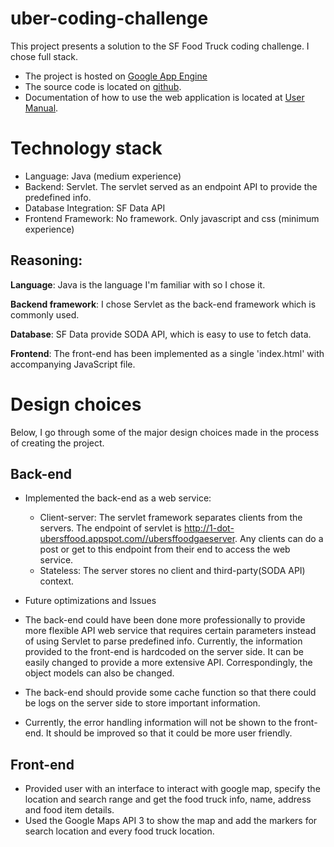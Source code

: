 uber-coding-challenge
=====================

This project presents a solution to the SF Food Truck coding challenge. I chose
full stack.


- The project is hosted on [Google App Engine](http://1-dot-ubersffood.appspot.com/)
- The source code is located on
  [github](https://github.com/missjlu/UberSFFoodGAEServer/).
- Documentation of how to use the web application is located at [User Manual](https://github.com/missjlu/UberSFFoodGAEServer/blob/master/user-manual.txt).


# Technology stack

- Language: Java (medium experience)
- Backend: Servlet. The servlet served as an endpoint API to provide the predefined info.
- Database Integration: SF Data API
- Frontend Framework: No framework. Only javascript and css (minimum experience)

## Reasoning:

**Language**: Java is the language I'm familiar with so I chose it.

**Backend framework**: I chose Servlet as the back-end framework which is commonly 
used.

**Database**: SF Data provide SODA API, which is easy to use to fetch data.

**Frontend**: The front-end has been implemented as a single 'index.html' with 
accompanying JavaScript file.

# Design choices

Below, I go through some of the major design choices made in the process of
creating the project.

## Back-end

- Implemented the back-end as a web service:
    - Client-server: The servlet framework separates clients from the servers. The 
    endpoint of servlet is http://1-dot-ubersffood.appspot.com//ubersffoodgaeserver.
    Any clients can do a post or get to this endpoint from their end to access the web service.
    - Stateless: The server stores no client and third-party(SODA API) context.

- Future optimizations and Issues
- The back-end could have been done more professionally to provide more flexible API web service that requires certain parameters instead of using Servlet to parse predefined info. Currently, the information provided to the front-end is hardcoded on the server side.
It can be easily changed to provide a more extensive API. Correspondingly, the object
models can also be changed.
- The back-end should provide some cache function so that there could be logs on the
server side to store important information.
- Currently, the error handling information will not be shown to the front-end. It should
be improved so that it could be more user friendly.

## Front-end

- Provided user with an interface to interact with google map, specify the location and search range and get the food truck info, name, address and food item details.
- Used the Google Maps API 3 to show the map and add the markers for search location and every food truck
  location.